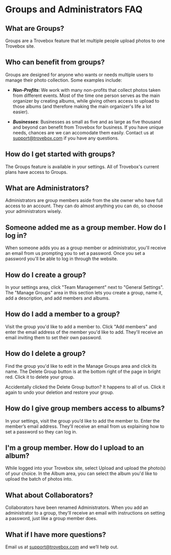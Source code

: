 # Groups and Administrators FAQ

## What are Groups?

Groups are a Trovebox feature that let multiple people upload photos to one Trovebox site. 

## Who can benefit from groups?

Groups are designed for anyone who wants or needs multiple users to manage their photo collection. Some examples include:

* ***Non-Profits***: We work with many non-profits that collect photos taken from different events. Most of the time one person serves as the main organizer by creating albums, while giving others access to upload to those albums (and therefore making the main organizer's life a lot easier).

* ***Businesses***: Businesses as small as five and as large as five thousand and beyond can benefit from Trovebox for business. If you have unique needs, chances are we can accomodate them easily. Contact us at <a href="mailto:support@trovebox.com">support@trovebox.com</a> if you have any questions.

## How do I get started with groups?

The Groups feature is available in your settings. All of Trovebox's current plans have access to Groups.

## What are Administrators?

Administrators are group members aside from the site owner who have full access to an account. They can do almost anything you can do, so choose your administrators wisely.

## Someone added me as a group member. How do I log in?

When someone adds you as a group member or administrator, you'll receive an email from us prompting you to set a password. Once you set a password you'll be able to log in through the website.

## How do I create a group?

In your settings area, click "Team Management" next to "General Settings". The "Manage Groups" area in this section lets you create a group, name it, add a description, and add members and albums.

## How do I add a member to a group?

Visit the group you'd like to add a member to. Click "Add members" and enter the email address of the member you'd like to add. They'll receive an email inviting them to set their own password.

## How do I delete a group?

Find the group you'd like to edit in the Manage Groups area and click its name. The Delete Group button is at the bottom right of the page in bright red. Click it to delete your group.

Accidentally clicked the Delete Group button? It happens to all of us. Click it again to undo your deletion and restore your group.

## How do I give group members access to albums?

In your settings, visit the group you’d like to add the member to. Enter the member’s email address. They’ll receive an email from us explaining how to set a password so they can log in.

## I'm a group member. How do I upload to an album?

While logged into your Trovebox site, select Upload and upload the photo(s) of your choice. In the Album area, you can select the album you'd like to upload the batch of photos into.

## What about Collaborators?

Collaborators have been renamed Administrators. When you add an administrator to a group, they'll receive an email with instructions on setting a password, just like a group member does.

## What if I have more questions?

Email us at <a href=”mailto:support@trovebox.com”>support@trovebox.com</a> and we’ll help out.

